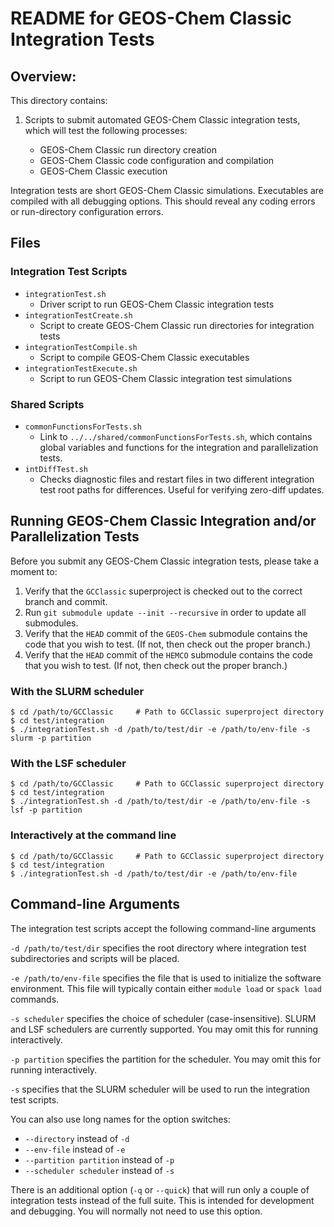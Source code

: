 # README for GEOS-Chem Classic Integration Tests

## Overview:

This directory contains:

1. Scripts to submit automated GEOS-Chem Classic integration tests, which will test the following processes:

    - GEOS-Chem Classic run directory creation
    - GEOS-Chem Classic code configuration and compilation
    - GEOS-Chem Classic execution

Integration tests are short GEOS-Chem Classic simulations.  Executables are compiled with all debugging options.  This should reveal any coding errors or run-directory configuration errors.

## Files

### Integration Test Scripts

- `integrationTest.sh`
  - Driver script to run GEOS-Chem Classic integration tests
- `integrationTestCreate.sh`
  - Script to create GEOS-Chem Classic run directories for integration tests
- `integrationTestCompile.sh`
  - Script to compile GEOS-Chem Classic executables
- `integrationTestExecute.sh`
   - Script to run GEOS-Chem Classic integration test simulations

### Shared Scripts

- `commonFunctionsForTests.sh`
  - Link to `../../shared/commonFunctionsForTests.sh`, which contains global variables and functions for the integration and parallelization tests.
- `intDiffTest.sh`
  - Checks diagnostic files and restart files in two different integration test root paths for differences.  Useful for verifying zero-diff updates.

## Running GEOS-Chem Classic Integration and/or Parallelization Tests

Before you submit any GEOS-Chem Classic integration tests, please take a moment to:

1. Verify that the `GCClassic` superproject is checked out to the correct branch and commit.
2. Run `git submodule update --init --recursive` in order to update all submodules.
3. Verify that the `HEAD` commit of the `GEOS-Chem` submodule contains the code that you wish to test. (If not, then check out the proper branch.)
4. Verify that the `HEAD` commit of the `HEMCO` submodule contains the code that you wish to test. (If not, then check out the proper branch.)

### With the SLURM scheduler

```console
$ cd /path/to/GCClassic     # Path to GCClassic superproject directory
$ cd test/integration
$ ./integrationTest.sh -d /path/to/test/dir -e /path/to/env-file -s slurm -p partition
```

### With the LSF scheduler

```console
$ cd /path/to/GCClassic     # Path to GCClassic superproject directory
$ cd test/integration
$ ./integrationTest.sh -d /path/to/test/dir -e /path/to/env-file -s lsf -p partition
```

### Interactively at the command line

```console
$ cd /path/to/GCClassic     # Path to GCClassic superproject directory
$ cd test/integration
$ ./integrationTest.sh -d /path/to/test/dir -e /path/to/env-file
```

## Command-line Arguments

The integration test scripts accept the following command-line arguments

`-d /path/to/test/dir` specifies the root directory where integration test subdirectories and scripts will be placed.

`-e /path/to/env-file` specifies the file that is used to initialize the software environment.  This file will typically contain either `module load` or `spack load` commands.

`-s scheduler` specifies the choice of scheduler (case-insensitive). SLURM and LSF schedulers are currently supported.  You may omit this for running interactively.

`-p partition` specifies the partition for the scheduler.  You may omit this for running interactively.

`-s` specifies that the SLURM scheduler will be used to run the integration test scripts.

You can also use long names for the option switches:
- `--directory` instead of `-d`
- `--env-file` instead of `-e`
- `--partition partition` instead of `-p`
- `--scheduler scheduler` instead of `-s`

There is an additional option (`-q` or `--quick`) that will run only a couple of integration tests instead of the full suite.  This is intended for development and debugging.  You will normally not need to use this option.

